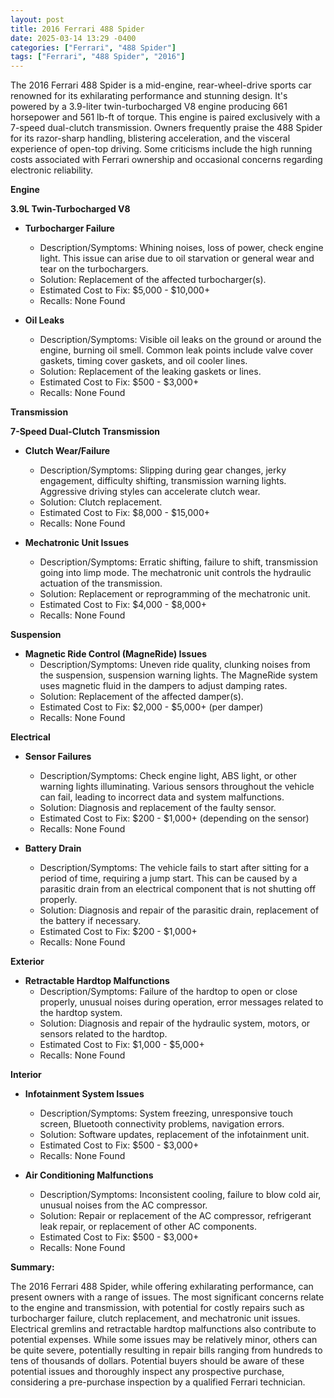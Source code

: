 ```yaml
---
layout: post
title: 2016 Ferrari 488 Spider
date: 2025-03-14 13:29 -0400
categories: ["Ferrari", "488 Spider"]
tags: ["Ferrari", "488 Spider", "2016"]
---
```

The 2016 Ferrari 488 Spider is a mid-engine, rear-wheel-drive sports car renowned for its exhilarating performance and stunning design. It's powered by a 3.9-liter twin-turbocharged V8 engine producing 661 horsepower and 561 lb-ft of torque. This engine is paired exclusively with a 7-speed dual-clutch transmission. Owners frequently praise the 488 Spider for its razor-sharp handling, blistering acceleration, and the visceral experience of open-top driving. Some criticisms include the high running costs associated with Ferrari ownership and occasional concerns regarding electronic reliability.

**Engine**

**3.9L Twin-Turbocharged V8**
*   **Turbocharger Failure**
    *   Description/Symptoms: Whining noises, loss of power, check engine light. This issue can arise due to oil starvation or general wear and tear on the turbochargers.
    *   Solution: Replacement of the affected turbocharger(s).
    *   Estimated Cost to Fix: $5,000 - $10,000+
    *   Recalls: None Found

*   **Oil Leaks**
    *   Description/Symptoms: Visible oil leaks on the ground or around the engine, burning oil smell. Common leak points include valve cover gaskets, timing cover gaskets, and oil cooler lines.
    *   Solution: Replacement of the leaking gaskets or lines.
    *   Estimated Cost to Fix: $500 - $3,000+
    *   Recalls: None Found

**Transmission**

**7-Speed Dual-Clutch Transmission**
*   **Clutch Wear/Failure**
    *   Description/Symptoms: Slipping during gear changes, jerky engagement, difficulty shifting, transmission warning lights. Aggressive driving styles can accelerate clutch wear.
    *   Solution: Clutch replacement.
    *   Estimated Cost to Fix: $8,000 - $15,000+
    *   Recalls: None Found

*   **Mechatronic Unit Issues**
    *   Description/Symptoms: Erratic shifting, failure to shift, transmission going into limp mode. The mechatronic unit controls the hydraulic actuation of the transmission.
    *   Solution: Replacement or reprogramming of the mechatronic unit.
    *   Estimated Cost to Fix: $4,000 - $8,000+
    *   Recalls: None Found

**Suspension**

*   **Magnetic Ride Control (MagneRide) Issues**
    *   Description/Symptoms: Uneven ride quality, clunking noises from the suspension, suspension warning lights. The MagneRide system uses magnetic fluid in the dampers to adjust damping rates.
    *   Solution: Replacement of the affected damper(s).
    *   Estimated Cost to Fix: $2,000 - $5,000+ (per damper)
    *   Recalls: None Found

**Electrical**

*   **Sensor Failures**
    *   Description/Symptoms: Check engine light, ABS light, or other warning lights illuminating. Various sensors throughout the vehicle can fail, leading to incorrect data and system malfunctions.
    *   Solution: Diagnosis and replacement of the faulty sensor.
    *   Estimated Cost to Fix: $200 - $1,000+ (depending on the sensor)
    *   Recalls: None Found

*   **Battery Drain**
    *   Description/Symptoms: The vehicle fails to start after sitting for a period of time, requiring a jump start. This can be caused by a parasitic drain from an electrical component that is not shutting off properly.
    *   Solution: Diagnosis and repair of the parasitic drain, replacement of the battery if necessary.
    *   Estimated Cost to Fix: $200 - $1,000+
    *   Recalls: None Found

**Exterior**

*   **Retractable Hardtop Malfunctions**
    *   Description/Symptoms: Failure of the hardtop to open or close properly, unusual noises during operation, error messages related to the hardtop system.
    *   Solution: Diagnosis and repair of the hydraulic system, motors, or sensors related to the hardtop.
    *   Estimated Cost to Fix: $1,000 - $5,000+
    *   Recalls: None Found

**Interior**

*   **Infotainment System Issues**
    *   Description/Symptoms: System freezing, unresponsive touch screen, Bluetooth connectivity problems, navigation errors.
    *   Solution: Software updates, replacement of the infotainment unit.
    *   Estimated Cost to Fix: $500 - $3,000+
    *   Recalls: None Found

*   **Air Conditioning Malfunctions**
    *   Description/Symptoms: Inconsistent cooling, failure to blow cold air, unusual noises from the AC compressor.
    *   Solution: Repair or replacement of the AC compressor, refrigerant leak repair, or replacement of other AC components.
    *   Estimated Cost to Fix: $500 - $3,000+
    *   Recalls: None Found

**Summary:**

The 2016 Ferrari 488 Spider, while offering exhilarating performance, can present owners with a range of issues. The most significant concerns relate to the engine and transmission, with potential for costly repairs such as turbocharger failure, clutch replacement, and mechatronic unit issues. Electrical gremlins and retractable hardtop malfunctions also contribute to potential expenses. While some issues may be relatively minor, others can be quite severe, potentially resulting in repair bills ranging from hundreds to tens of thousands of dollars. Potential buyers should be aware of these potential issues and thoroughly inspect any prospective purchase, considering a pre-purchase inspection by a qualified Ferrari technician.

